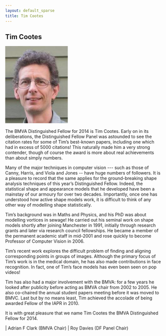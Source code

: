 ```yaml
---
layout: default_sparse
title: Tim Cootes
---
```


## Tim Cootes

![Tim Cootes](2014-cootes.jpg "Tim Cootes")

The BMVA Distinguished Fellow for 2014 is Tim Cootes. Early on in its
deliberations, the Distinguished Fellow Panel was astounded to see the
citation rates for some of Tim’s best-known papers, including one which had in
excess of 5000 citations! This naturally made him a very strong contender,
though of course the award is more about real achievements than about simply
numbers.

Many of the major techniques in computer vision --- such as those of Canny,
Harris, and Viola and Jones -- have huge numbers of followers. It is a
pleasure to record that the same applies for the ground-breaking shape
analysis techniques of this year’s Distinguished Fellow. Indeed, the
statistical shape and appearance models that he developed have been a mainstay
of our armoury for over two decades. Importantly, once one has understood how
active shape models work, it is difficult to think of any other way of
modelling shape statistically.

Tim’s background was in Maths and Physics, and his PhD was about modelling
vortices in sewage! He carried out his seminal work on shape models shortly
after joining Manchester in 1991, initially through research grants and later
via research council fellowships. He became a member of the permanent academic
staff in mid-2001 and rose quickly to become Professor of Computer Vision
in 2006.

Tim’s recent work explores the difficult problem of finding and aligning
corresponding points in groups of images. Although the primary focus of Tim’s
work is in the medical domain, he has also made contributions in face
recognition. In fact, one of Tim’s face models has even been seen on pop
videos!

Tim has also had a major involvement with the BMVA: for a few years he looked
after publicity before acting as BMVA chair from 2002 to 2005. He also
co-chaired the annual student papers meeting before it was moved to BMVC. Last
but by no means least, Tim achieved the accolade of being awarded Fellow of
the IAPR in 2010.

It is with great pleasure that we name Tim Cootes the BMVA Distinguished
Fellow for 2014.

| Adrian F Clark (BMVA Chair)
| Roy Davies (DF Panel Chair)
